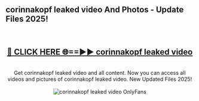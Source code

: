 <h2>corinnakopf leaked video And Photos - Update Files 2025!</h2>
<br>
<div align="center">
<h2><a href="https://betterlinks.top/A2PfLJ" rel="nofollow">🔴 CLICK HERE 🌐==►► corinnakopf leaked video</a></h2>
<br>
Get corinnakopf leaked video and all content. Now you can access all videos and pictures of corinnakopf leaked video. New Updated Files 2025!
<br>
<br>
<a href="https://betterlinks.top/A2PfLJ" rel="nofollow" data-target="animated-image.originalLink"><img src="https://i.imgur.com/dJHk4Zq.gif" alt="corinnakopf leaked video OnlyFans" style="max-width: 100%; display: inline-block;" data-target="animated-image.originalImage"></a>
</div>
<br>